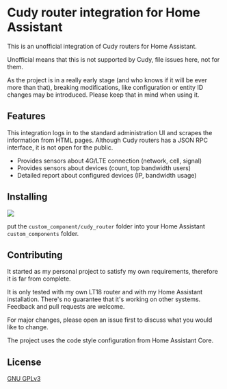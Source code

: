 # Cudy router integration for Home Assistant

This is an unofficial integration of Cudy routers for Home Assistant.

Unofficial means that this is not supported by Cudy, file issues here, not for them.

As the project is in a really early stage (and who knows if it will be ever more than that),
breaking modifications, like configuration or entity ID changes may be introduced.
Please keep that in mind when using it.

## Features

This integration logs in to the standard administration UI and
scrapes the information from HTML pages.
Although Cudy routers has a JSON RPC interface, it is not open for the public.

- Provides sensors about 4G/LTE connection (network, cell, signal)
- Provides sensors about devices (count, top bandwidth users)
- Detailed report about configured devices (IP, bandwidth usage)

## Installing

[![](https://my.home-assistant.io/badges/hacs_repository.svg)](https://my.home-assistant.io/redirect/hacs_repository/?owner=corebonts&repository=cudy_router&category=integration)

put the `custom_component/cudy_router` folder into your Home Assistant `custom_components` folder.

## Contributing

It started as my personal project to satisfy my own requirements, therefore
it is far from complete.

It is only tested with my own LT18 router and with my Home Assistant installation.
There's no guarantee that it's working on other systems. Feedback and pull requests are welcome.

For major changes, please open an issue first to discuss what you
would like to change.

The project uses the code style configuration from Home Assistant Core.

## License

[GNU GPLv3](https://www.gnu.org/licenses/gpl-3.0.en.html)
